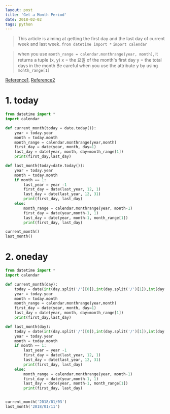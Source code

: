 ```yaml
---
layout: post
title: 'Get a Month Period'
date: 2018-02-02
tags: python
---
```

> This article is aiming at getting the first day and the last day of current week and last week.
> ```from datetime import *```
> ```import calendar```

> when you use ```month_range = calendar.monthrange(year, month)```, it returns a tuple (x, y)
x = the 요일 of the month's first day
y = the total days in the month
Be careful when you use the attribute y by using ```month_range[1]```

[Reference1](http://python3-cookbook.readthedocs.io/zh_CN/latest/c03/p14_date_range_for_current_month.html), [Reference2](http://blog.csdn.net/yannanxiu/article/details/53809600)


# 1. today

```Python
from datetime import *
import calendar

def current_month(today = date.today()):
    year = today.year
    month = today.month
    month_range = calendar.monthrange(year,month)
    first_day = date(year, month, day=1)
    last_day = date(year, month, day=month_range[1])
    print(first_day,last_day)

def last_month(today=date.today()):
    year = today.year
    month = today.month
    if month == 1:
        last_year = year -1
        first_day = date(last_year, 12, 1)
        last_day = date(last_year, 12, 31)
        print(first_day, last_day)
    else:
        month_range = calendar.monthrange(year, month-1)
        first_day = date(year,month-1, 1)
        last_day = date(year, month-1, month_range[1])
        print(first_day, last_day)

current_month()
last_month()
```

# 2. oneday

```Python
from datetime import *
import calendar

def current_month(day):
    today = date(int(day.split('/')[0]),int(day.split('/')[1]),int(day.split('/')[2]))
    year = today.year
    month = today.month
    month_range = calendar.monthrange(year,month)
    first_day = date(year, month, day=1)
    last_day = date(year, month, day=month_range[1])
    print(first_day,last_day)

def last_month(day):
    today = date(int(day.split('/')[0]),int(day.split('/')[1]),int(day.split('/')[2]))
    year = today.year
    month = today.month
    if month == 1:
        last_year = year -1
        first_day = date(last_year, 12, 1)
        last_day = date(last_year, 12, 31)
        print(first_day, last_day)
    else:
        month_range = calendar.monthrange(year, month-1)
        first_day = date(year,month-1, 1)
        last_day = date(year, month-1, month_range[1])
        print(first_day, last_day)


current_month('2018/01/03')
last_month('2018/01/11')
```
